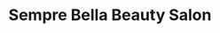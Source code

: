 ---
title: "Sempre Bella Beauty Salon"
url: /port-chester/sempre-bella-beauty-salon/
shop: beauty
---